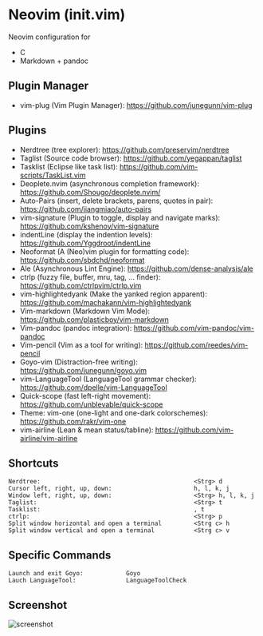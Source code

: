 
# Neovim (init.vim)

 Neovim configuration for 
- C
- Markdown + pandoc  

## Plugin Manager
- vim-plug (Vim Plugin Manager):                                https://github.com/junegunn/vim-plug

## Plugins
- Nerdtree (tree explorer):                                     https://github.com/preservim/nerdtree
- Taglist (Source code browser):                                https://github.com/yegappan/taglist
- Tasklist (Eclipse like task list):                            https://github.com/vim-scripts/TaskList.vim
- Deoplete.nvim (asynchronous completion framework):            https://github.com/Shougo/deoplete.nvim/
- Auto-Pairs (insert, delete brackets, parens, quotes in pair): https://github.com/jiangmiao/auto-pairs
- vim-signature (Plugin to toggle, display and navigate marks): https://github.com/kshenoy/vim-signature
- indentLine (display the indention levels):                    https://github.com/Yggdroot/indentLine
- Neoformat (A (Neo)vim plugin for formatting code):            https://github.com/sbdchd/neoformat 
- Ale (Asynchronous Lint Engine):                               https://github.com/dense-analysis/ale
- ctrlp (fuzzy file, buffer, mru, tag, ... finder):             https://github.com/ctrlpvim/ctrlp.vim
- vim-highlightedyank (Make the yanked region apparent):         https://github.com/machakann/vim-highlightedyank
- Vim-markdown (Markdown Vim Mode):                             https://github.com/plasticboy/vim-markdown
- Vim-pandoc (pandoc integration):                              https://github.com/vim-pandoc/vim-pandoc
- Vim-pencil (Vim as a tool for writing):                       https://github.com/reedes/vim-pencil
- Goyo-vim (Distraction-free writing):                          https://github.com/junegunn/goyo.vim
- vim-LanguageTool (LanguageTool grammar checker):               https://github.com/dpelle/vim-LanguageTool
- Quick-scope (fast left-right movement):                        https://github.com/unblevable/quick-scope
- Theme: vim-one (one-light and one-dark colorschemes):         https://github.com/rakr/vim-one
- vim-airline (Lean & mean status/tabline):                     https://github.com/vim-airline/vim-airline


## Shortcuts
    Nerdtree:                                           <Strg> d
    Cursor left, right, up, down:                       h, l, k, j
    Window left, right, up, down:                       <Strg> h, l, k, j
    Taglist:                                            <Strg> t
    Tasklist:                                           , t
    ctrlp:                                              <Strg> p
    Split window horizontal and open a terminal         <Strg c> h
    Split window vertical and open a terminal           <Strg c> v

    
## Specific Commands
    Launch and exit Goyo:            Goyo
    Lauch LanguageTool:              LanguageToolCheck 

 ## Screenshot
 ![screenshot](https://user-images.githubusercontent.com/8960157/81505001-d6afbd00-92ec-11ea-8847-33b7b2a64366.jpg)
